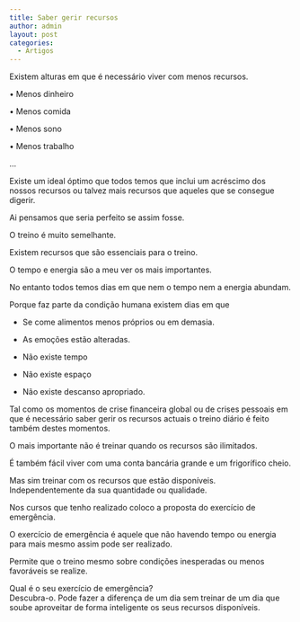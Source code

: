 ```yaml
---
title: Saber gerir recursos
author: admin
layout: post
categories:
  - Artigos
---
```

Existem alturas em que é necessário viver com menos recursos.

• Menos dinheiro 

• Menos comida 

• Menos sono 

• Menos trabalho

&#8230;

Existe um ideal óptimo que todos temos que inclui um acréscimo dos nossos recursos ou talvez mais recursos que aqueles que se consegue digerir.

Ai pensamos que seria perfeito se assim fosse.

O treino é muito semelhante.

Existem recursos que são essenciais para o treino.

O tempo e energia são a meu ver os mais importantes.

No entanto todos temos dias em que nem o tempo nem a energia abundam. 

Porque faz parte da condição humana existem dias em que

- Se come alimentos menos próprios ou em demasia.

- As emoções estão alteradas.

- Não existe tempo

- Não existe espaço

- Não existe descanso apropriado. 

Tal como os momentos de crise financeira global ou de crises pessoais em que é necessário saber gerir os recursos actuais o treino diário é feito também destes momentos.

O mais importante não é treinar quando os recursos são ilimitados.

É também fácil viver com uma conta bancária grande e um frigorífico cheio.

Mas sim treinar com os recursos que estão disponíveis. Independentemente da sua quantidade ou qualidade.

Nos cursos que tenho realizado coloco a proposta do exercício de emergência. 

O exercício de emergência é aquele que não havendo tempo ou energia para mais mesmo assim pode ser realizado.

Permite que o treino mesmo sobre condições inesperadas ou menos favoráveis se realize. 

Qual é o seu exercício de emergência?  
Descubra-o. Pode fazer a diferença de um dia sem treinar de um dia que soube aproveitar de forma inteligente os seus recursos disponíveis.